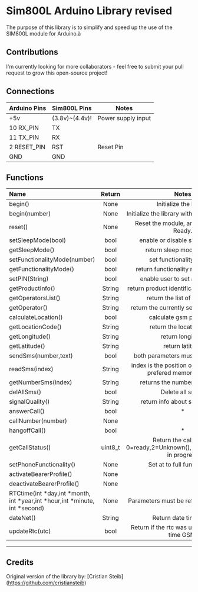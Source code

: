 Sim800L Arduino Library revised
=====


The purpose of this library is to simplify and speed up the use of the SIM800L module for Arduino.à



Contributions
---

I'm currently looking for more collaborators - feel free to submit your pull request to grow this open-source project!



Connections
---


Arduino Pins |   Sim800L Pins   |    Notes  
-------------|------------------|------------
+5v| (3.8v)~(4.4v)!| Power supply input
10 RX_PIN | TX |  
11 TX_PIN | RX |
2   RESET_PIN | RST| Reset Pin
GND | GND | 


Functions
---


Name|Return|Notes
:-------|:-------:|:-----------------------------------------------:|
begin()|None|Initialize the library
begin(number)|None|Initialize the library with user's baud rate
reset()|None|Reset the module, and wait to Sms Ready.
setSleepMode(bool)|bool|enable or disable sleep mode *
getSleepMode()|bool|return sleep mode status *
setFunctionalityMode(number)|bool|set functionality mode *
getFunctionalityMode()|bool|return functionality mode status *
setPIN(String)|bool|enable user to set a pin code *
getProductInfo()|String|return product identification information
getOperatorsList()|String|return the list of operators
getOperator()|String|return the currently selected operator
calculateLocation()|bool|calculate gsm position *
getLocationCode()|String|return the location code
getLongitude()|String|return longitude
getLatitude()|String|return latitude
sendSms(number,text)|bool|both parameters must be Strings. *
readSms(index)|String|index is the position of the sms in the prefered memory storage
getNumberSms(index)|String|returns the number of the sms.
delAllSms()|bool|Delete all sms *
signalQuality()|String|return info about signal quality
answerCall()|bool| *
callNumber(number)|None|
hangoffCall()|bool| *
getCallStatus()|uint8_t|Return the call status, 0=ready,2=Unknown(),3=Ringing,4=Call in progress
setPhoneFunctionality()|None|Set at to full functionality 
activateBearerProfile()|None|
deactivateBearerProfile()|None|
RTCtime(int *day,int *month, int *year,int *hour,int *minute, int *second)|None| Parameters must be reference ex: &day
dateNet()|String|Return date time GSM
updateRtc(utc)|bool|Return if the rtc was update with date time GSM. 
____________________________________________________________________________________



Credits
---


Original version of the library by:   [Cristian Steib] (https://github.com/cristiansteib)
